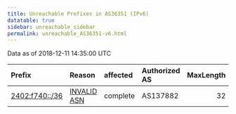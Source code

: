 ```yaml
---
title: Unreachable Prefixes in AS36351 (IPv6)
datatable: true
sidebar: unreachable_sidebar
permalink: unreachable_AS36351-v6.html
---
```


Data as of 2018-12-11 14:35:00 UTC


<div class="datatable-begin"></div>

| Prefix                                                 | Reason                                                                                                | affected   | Authorized AS   |   MaxLength | Anchor                                       |   unreachable /48s |
|:-------------------------------------------------------|:------------------------------------------------------------------------------------------------------|:-----------|:----------------|------------:|:---------------------------------------------|-------------------:|
| [2402:f740::/36](https://stat.ripe.net/2402:f740::/36) | [INVALID ASN](https://rpki-validator.ripe.net/announcement-preview?asn=AS36351&prefix=2402:f740::/36) | complete   | AS137882        |          32 | [APNIC](unreachable_APNIC_RPKI_Root-v6.html) |               4096 |

<div class="datatable-end"></div>